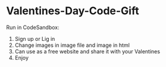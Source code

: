 # Valentines-Day-Code-Gift

Run in CodeSandbox:
1. Sign up or Lig in
2. Change images in image file and image in html
3. Can use as a free website and share it with your Valentines
4. Enjoy
